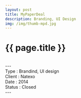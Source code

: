 ```yaml
---
layout: post
title: MyPaperDeal
description: Branding, UI Design
img: /img/thumb-mpd.jpg
---
```


<h1 class="post-title">{{ page.title }}</h1>
<div class="img_row">
	<img class="col three" src="{{ site.baseurl }}/img/MPD-01.png" alt="" title="MyPaperDeal"/>
</div>
<p class="caption">
---<br/>
Type : Brandind, UI design<br/>
Client : Natexo<br/>
Date : 2014<br/>
Status : Closed<br/>
---
</p>



<div class="img_row">
	<img class="col three" src="{{ site.baseurl }}/img/MPD-02.png" alt="" title="MyPaperDeal Concept"/>
	<img class="col three" src="{{ site.baseurl }}/img/MPD-03.png" alt="" title="MyPaperDeal Wireframes"/>
	<img class="col three" src="{{ site.baseurl }}/img/MPD-04.png" alt="" title="MyPaperDeal Inscription"/>
</div>

<div class="img_row">
	<img class="col three" src="{{ site.baseurl }}/img/MPD-05.png" alt="" title="MyPaperDeal UI design"/>
	<img class="col three" src="{{ site.baseurl }}/img/MPD-06.jpg" alt="" title="MyPaperDeal UI design"/>
</div>
